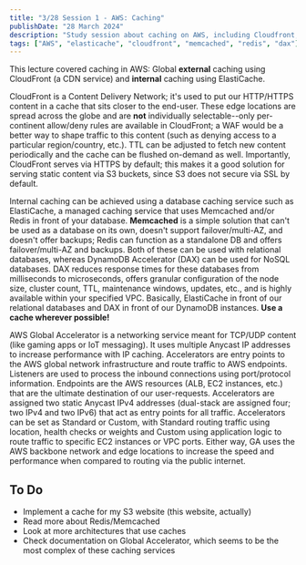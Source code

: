 ```yaml
---
title: "3/28 Session 1 - AWS: Caching"
publishDate: "28 March 2024"
description: "Study session about caching on AWS, including Cloudfront, ElastiCache, DAX, etc."
tags: ["AWS", "elasticache", "cloudfront", "memcached", "redis", "dax"]
---
```


This lecture covered caching in AWS: Global **external** caching using CloudFront (a CDN service) and **internal** caching using ElastiCache.

CloudFront is a Content Delivery Network; it's used to put our HTTP/HTTPS content in a cache that sits closer to the end-user. These edge locations are spread across the globe and are **not** individually selectable--only per-continent allow/deny rules are available in CloudFront; a WAF would be a better way to shape traffic to this content (such as denying access to a particular region/country, etc.). TTL can be adjusted to fetch new content periodically and the cache can be flushed on-demand as well. Importantly, CloudFront serves via HTTPS by default; this makes it a good solution for serving static content via S3 buckets, since S3 does not secure via SSL by default.

Internal caching can be achieved using a database caching service such as ElastiCache, a managed caching service that uses Memcached and/or Redis in front of your database. **Memcached** is a simple solution that can't be used as a database on its own, doesn't support failover/multi-AZ, and doesn't offer backups; Redis can function as a standalone DB and offers failover/multi-AZ and backups. Both of these can be used with relational databases, whereas DynamoDB Accelerator (DAX) can be used for NoSQL databases. DAX reduces response times for these databases from milliseconds to microseconds, offers granular configuration of the node size, cluster count, TTL, maintenance windows, updates, etc., and is highly available within your specified VPC. Basically, ElastiCache in front of our relational databases and DAX in front of our DynamoDB instances. **Use a cache wherever possible!**

AWS Global Accelerator is a networking service meant for TCP/UDP content (like gaming apps or IoT messaging). It uses multiple Anycast IP addresses to increase performance with IP caching. Accelerators are entry points to the AWS global network infrastructure and route traffic to AWS endpoints. Listeners are used to process the inbound connections using port/protocol information. Endpoints are the AWS resources (ALB, EC2 instances, etc.) that are the ultimate destination of our user-requests. Accelerators are assigned two static Anycast IPv4 addresses (dual-stack are assigned four; two IPv4 and two IPv6) that act as entry points for all traffic. Accelerators can be set as Standard or Custom, with Standard routing traffic using location, health checks or weights and Custom using application logic to route traffic to specific EC2 instances or VPC ports. Either way, GA uses the AWS backbone network and edge locations to increase the speed and performance when compared to routing via the public internet.

## To Do

- Implement a cache for my S3 website (this website, actually)
- Read more about Redis/Memcached
- Look at more architectures that use caches
- Check documentation on Global Accelerator, which seems to be the most complex of these caching services
